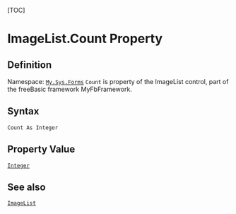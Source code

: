 [TOC]
# ImageList.Count Property

## Definition
Namespace: [`My.Sys.Forms`](My.Sys.Forms.md)
`Count` is property of the ImageList control, part of the freeBasic framework MyFbFramework.
## Syntax
```freeBasic
Count As Integer
```
## Property Value
[`Integer`]("https://www.freebasic.net/wiki/KeyPgInteger")
## See also
[`ImageList`](ImageList.md)
